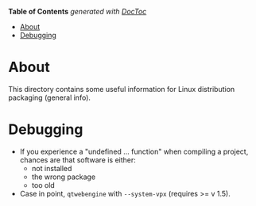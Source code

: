 <!-- START doctoc generated TOC please keep comment here to allow auto update -->
<!-- DON'T EDIT THIS SECTION, INSTEAD RE-RUN doctoc TO UPDATE -->
**Table of Contents**  *generated with [DocToc](https://github.com/thlorenz/doctoc)*

- [About](#about)
- [Debugging](#debugging)

<!-- END doctoc generated TOC please keep comment here to allow auto update -->

# About
This directory contains some useful information for Linux distribution packaging (general info).

# Debugging

* If you experience a "undefined ... function" when compiling a project, chances are that software is either:
  * not installed
  * the wrong package
  * too old
* Case in point, `qtwebengine` with `--system-vpx` (requires >= v 1.5).

